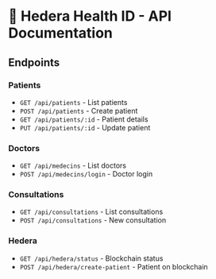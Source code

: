 # 🏥 Hedera Health ID - API Documentation

## Endpoints

### Patients
- `GET /api/patients` - List patients
- `POST /api/patients` - Create patient
- `GET /api/patients/:id` - Patient details
- `PUT /api/patients/:id` - Update patient

### Doctors
- `GET /api/medecins` - List doctors
- `POST /api/medecins/login` - Doctor login

### Consultations
- `GET /api/consultations` - List consultations
- `POST /api/consultations` - New consultation

### Hedera
- `GET /api/hedera/status` - Blockchain status
- `POST /api/hedera/create-patient` - Patient on blockchain
